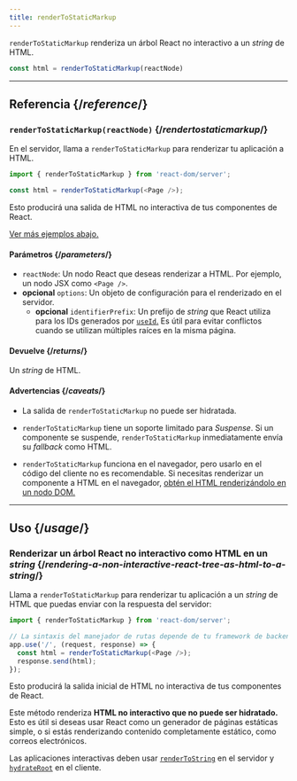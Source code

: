 ```yaml
---
title: renderToStaticMarkup
---
```


<Intro>

`renderToStaticMarkup` renderiza un árbol React no interactivo a un _string_ de HTML.

```js
const html = renderToStaticMarkup(reactNode)
```

</Intro>

<InlineToc />

---

## Referencia {/*reference*/}

### `renderToStaticMarkup(reactNode)` {/*rendertostaticmarkup*/}

En el servidor, llama a `renderToStaticMarkup` para renderizar tu aplicación a HTML.

```js
import { renderToStaticMarkup } from 'react-dom/server';

const html = renderToStaticMarkup(<Page />);
```

Esto producirá una salida de HTML no interactiva de tus componentes de React.

[Ver más ejemplos abajo.](#usage)

#### Parámetros {/*parameters*/}

* `reactNode`: Un nodo React que deseas renderizar a HTML. Por ejemplo, un nodo JSX como `<Page />`.
* **opcional** `options`: Un objeto de configuración para el renderizado en el servidor.
  * **opcional** `identifierPrefix`: Un prefijo de *string* que React utiliza para los IDs generados por [`useId`.](/reference/react/useId) Es útil para evitar conflictos cuando se utilizan múltiples raíces en la misma página.

#### Devuelve {/*returns*/}

Un _string_ de HTML.

#### Advertencias {/*caveats*/}

* La salida de `renderToStaticMarkup` no puede ser hidratada.

* `renderToStaticMarkup` tiene un soporte limitado para _Suspense_. Si un componente se suspende, `renderToStaticMarkup` inmediatamente envía su _fallback_ como HTML.

* `renderToStaticMarkup` funciona en el navegador, pero usarlo en el código del cliente no es recomendable. Si necesitas renderizar un componente a HTML en el navegador, [obtén el HTML renderizándolo en un nodo DOM.](/reference/react-dom/server/renderToString#removing-rendertostring-from-the-client-code)

---

## Uso {/*usage*/}

### Renderizar un árbol React no interactivo como HTML en un _string_ {/*rendering-a-non-interactive-react-tree-as-html-to-a-string*/}

Llama a `renderToStaticMarkup` para renderizar tu aplicación a un _string_ de HTML que puedas enviar con la respuesta del servidor:

```js {5-6}
import { renderToStaticMarkup } from 'react-dom/server';

// La sintaxis del manejador de rutas depende de tu framework de backend
app.use('/', (request, response) => {
  const html = renderToStaticMarkup(<Page />);
  response.send(html);
});
```

Esto producirá la salida inicial de HTML no interactiva de tus componentes de React.

<Pitfall>

Este método renderiza **HTML no interactivo que no puede ser hidratado.** Esto es útil si deseas usar React como un generador de páginas estáticas simple, o si estás renderizando contenido completamente estático, como correos electrónicos.

Las aplicaciones interactivas deben usar [`renderToString`](/reference/react-dom/server/renderToString) en el servidor y [`hydrateRoot`](/reference/react-dom/client/hydrateRoot) en el cliente.

</Pitfall>
